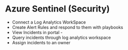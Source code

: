 # Azure Sentinel (Security)

- Connect a Log Analytics WorkSpace
- Create Alert Rules and respond to them with playbooks
- View Incidents in portal -
- Query incidents through log analytics workspace
- Assign incidents to an owner
